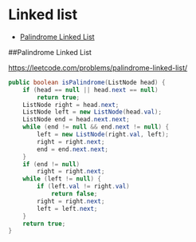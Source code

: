 # Linked list

+ [Palindrome Linked List](palindrome-linked-list)

##Palindrome Linked List

https://leetcode.com/problems/palindrome-linked-list/

```java
public boolean isPalindrome(ListNode head) {
    if (head == null || head.next == null)
        return true;
    ListNode right = head.next;
    ListNode left = new ListNode(head.val);
    ListNode end = head.next.next;
    while (end != null && end.next != null) {
        left = new ListNode(right.val, left);
        right = right.next;
        end = end.next.next;
    }
    if (end != null)
        right = right.next;
    while (left != null) {
        if (left.val != right.val)
            return false;
        right = right.next;
        left = left.next;
    }
    return true;
}
```